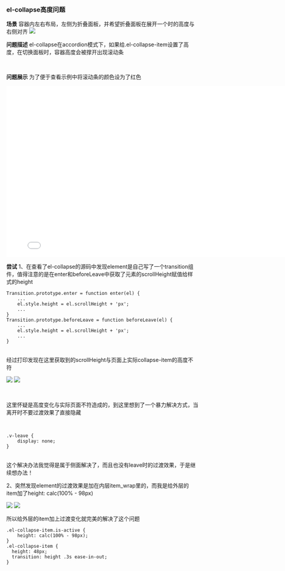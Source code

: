 ### el-collapse高度问题

**场景**
容器内左右布局，左侧为折叠面板，并希望折叠面板在展开一个时的高度与右侧对齐
![](/md/problem-collapse-height/sceen.jpg)


**问题描述**
el-collapse在accordion模式下，如果给.el-collapse-item设置了高度，在切换面板时，容器高度会被撑开出现滚动条

<br/>

**问题展示**
为了便于查看示例中将滚动条的颜色设为了红色
<iframe
height=450
width=800
src='/md/problem-collapse-height/problem-show.mp4'
frameborder=0>
</iframe>

<br/>

**尝试**
1、在查看了el-collapse的源码中发现element是自己写了一个transition组件，值得注意的是在enter和beforeLeave中获取了元素的scrollHeight赋值给样式的height
```
Transition.prototype.enter = function enter(el) {
    ...
    el.style.height = el.scrollHeight + 'px';
    ...
}
Transition.prototype.beforeLeave = function beforeLeave(el) {
    ...
    el.style.height = el.scrollHeight + 'px';
    ...
}
```
<br/>
    经过打印发现在这里获取到的scrollHeight与页面上实际collapse-item的高度不符

![](/md/problem-collapse-height/reason-1.jpg)
![](/md/problem-collapse-height/reason-2.jpg)

<br/>

这里怀疑是高度变化与实际页面不符造成的，到这里想到了一个暴力解决方式，当离开时不要过渡效果了直接隐藏

<br/>

```
.v-leave {
    display: none;
}
```

<br/>
这个解决办法我觉得是属于侧面解决了，而且也没有leave时的过渡效果，于是继续想办法！

<br/>

2、突然发现element的过渡效果是加在内层item_wrap里的，而我是给外层的item加了height: calc(100% - 98px)

![](/md/problem-collapse-height/reason-3.jpg)
![](/md/problem-collapse-height/reason-4.jpg)

所以给外层的item加上过渡变化就完美的解决了这个问题
```
.el-collapse-item.is-active {
	height: calc(100% - 98px);
}
.el-collapse-item {
  height: 48px;
  transition: height .3s ease-in-out;
}
```
    
